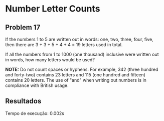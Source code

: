 <h1>Number Letter Counts</h1>
<h2>Problem 17</h2>
<p>If the numbers 1 to 5 are written out in words: one, two, three, four, five, then there are 3 + 3 + 5 + 4 + 4 = 19 letters used in total.</p>
<p>If all the numbers from 1 to 1000 (one thousand) inclusive were written out in words, how many letters would be used? </p>
<p><b>NOTE:</b> Do not count spaces or hyphens. For example, 342 (three hundred and forty-two) contains 23 letters and 115 (one hundred and fifteen) contains 20 letters. The use of "and" when writing out numbers is in compliance with British usage.</p>
<h2>Resultados</h2>
<p>Tempo de execução: 0.002s</p>
